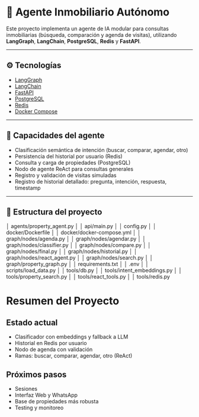 # 🏡 Agente Inmobiliario Autónomo

Este proyecto implementa un agente de IA modular para consultas inmobiliarias (búsqueda, comparación y agenda de visitas), utilizando **LangGraph**, **LangChain**, **PostgreSQL**, **Redis** y **FastAPI**.

---

## ⚙️ Tecnologías

- [LangGraph](https://langchain-ai.github.io/langgraph/)
- [LangChain](https://www.langchain.com/)
- [FastAPI](https://fastapi.tiangolo.com/)
- [PostgreSQL](https://www.postgresql.org/)
- [Redis](https://redis.io/)
- [Docker Compose](https://docs.docker.com/compose/)

---

## 🧠 Capacidades del agente

- Clasificación semántica de intención (buscar, comparar, agendar, otro)
- Persistencia del historial por usuario (Redis)
- Consulta y carga de propiedades (PostgreSQL)
- Nodo de agente ReAct para consultas generales
- Registro y validación de visitas simuladas
- Registro de historial detallado: pregunta, intención, respuesta, timestamp

---

## 🚀 Estructura del proyecto

 │    agents/property_agent.py                                                                       │
 │    api/main.py                                                                                    │
 │    config.py                                                                                      │
 │    docker/Dockerfile                                                                              │
 │    docker/docker-compose.yml                                                                      │
 │    graph/nodes/agenda.py                                                                          │
 │    graph/nodes/agendar.py                                                                         │
 │    graph/nodes/classifier.py                                                                      │
 │    graph/nodes/compare.py                                                                         │
 │    graph/nodes/final.py                                                                           │
 │    graph/nodes/historial.py                                                                       │
 │    graph/nodes/react_agent.py                                                                     │
 │    graph/nodes/search.py                                                                          │
 │    graph/property_graph.py                                                                        │
 │    requirements.txt                                                                               │
 │    .env                                                                               │
 │    scripts/load_data.py                                                                           │
 │    tools/db.py                                                                                    │
 │    tools/intent_embeddings.py                                                                     │
 │    tools/property_search.py                                                                       │
 │    tools/react_tools.py                                                                           │
 │    tools/redis.py

# Resumen del Proyecto

## Estado actual
- Clasificador con embeddings y fallback a LLM
- Historial en Redis por usuario
- Nodo de agenda con validación
- Ramas: buscar, comparar, agendar, otro (ReAct)

## Próximos pasos
- Sesiones
- Interfaz Web y WhatsApp
- Base de propiedades más robusta
- Testing y monitoreo
